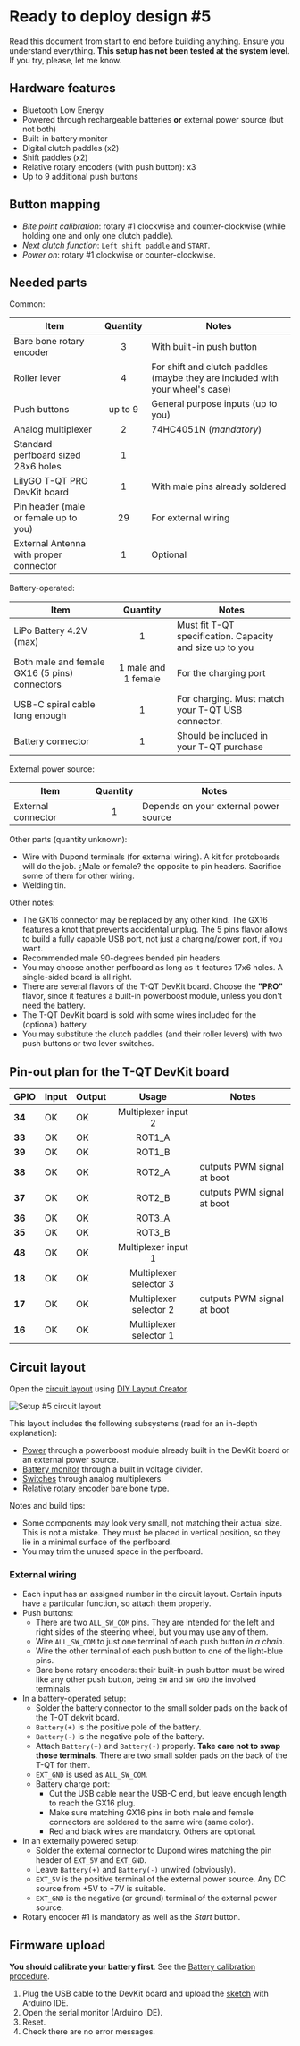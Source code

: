 # Ready to deploy design #5

Read this document from start to end before building anything. Ensure you understand everything.
**This setup has not been tested at the system level**. If you try, please, let me know.

## Hardware features

- Bluetooth Low Energy
- Powered through rechargeable batteries **or** external power source (but not both)
- Built-in battery monitor
- Digital clutch paddles (x2)
- Shift paddles (x2)
- Relative rotary encoders (with push button): x3
- Up to 9 additional push buttons

## Button mapping

- *Bite point calibration*: rotary #1 clockwise and counter-clockwise (while holding one and only one clutch paddle).
- *Next clutch function*: `Left shift paddle` and `START`.
- *Power on*: rotary #1 clockwise or counter-clockwise.

## Needed parts

Common:

| **Item**                                 | **Quantity** | Notes                                                                         |
| ---------------------------------------- | :----------: | ----------------------------------------------------------------------------- |
| Bare bone rotary encoder                 |      3       | With built-in push button                                                     |
| Roller lever                             |      4       | For shift and clutch paddles (maybe they are included with your wheel's case) |
| Push buttons                             |   up to 9    | General purpose inputs (up to you)                                            |
| Analog multiplexer                       |      2       | 74HC4051N (*mandatory*)                                                       |
| Standard perfboard sized 28x6 holes      |      1       |                                                                               |
| LilyGO T-QT PRO DevKit board             |      1       | With male pins already soldered                                               |
| Pin header (male or female up to you)    |      29      | For external wiring                                                           |
| External Antenna with proper connector   |      1       | Optional                                                                      |

Battery-operated:

| **Item**                                      |    **Quantity**     | Notes                                                    |
| --------------------------------------------- | :-----------------: | -------------------------------------------------------- |
| LiPo Battery 4.2V (max)                       |          1          | Must fit T-QT specification. Capacity and size up to you |
| Both male and female GX16 (5 pins) connectors | 1 male and 1 female | For the charging port                                    |
| USB-C spiral cable long enough                |          1          | For charging. Must match your T-QT USB connector.        |
| Battery connector                             |          1          | Should be included in your T-QT purchase                 |

External power source:

| **Item**           | **Quantity** | Notes                                 |
| ------------------ | :----------: | ------------------------------------- |
| External connector |      1       | Depends on your external power source |

Other parts (quantity unknown):

- Wire with Dupond terminals (for external wiring). A kit for protoboards will do the job. ¿Male or female? the opposite to pin headers. Sacrifice some of them for other wiring.
- Welding tin.

Other notes:

- The GX16 connector may be replaced by any other kind. The GX16 features a knot that prevents accidental unplug. The 5 pins flavor allows to build a fully capable USB port, not just a charging/power port, if you want.
- Recommended male 90-degrees bended pin headers.
- You may choose another perfboard as long as it features 17x6 holes. A single-sided board is all right.
- There are several flavors of the T-QT DevKit board. Choose the **"PRO"** flavor, since it features a built-in powerboost module, unless you don't need the battery.
- The T-QT DevKit board is sold with some wires included for the (optional) battery.
- You may substitute the clutch paddles (and their roller levers) with two push buttons or two lever switches.

## Pin-out plan for the T-QT DevKit board

| **GPIO** | **Input** | **Output** |       **Usage**        | **Notes**                  |
| -------- | --------- | ---------- | :--------------------: | -------------------------- |
| **34**   | OK        | OK         |  Multiplexer input 2   |                            |
| **33**   | OK        | OK         |         ROT1_A         |                            |
| **39**   | OK        | OK         |         ROT1_B         |                            |
| **38**   | OK        | OK         |         ROT2_A         | outputs PWM signal at boot |
| **37**   | OK        | OK         |         ROT2_B         | outputs PWM signal at boot |
| **36**   | OK        | OK         |         ROT3_A         |                            |
| **35**   | OK        | OK         |         ROT3_B         |                            |
| **48**   | OK        | OK         |  Multiplexer input 1   |                            |
| **18**   | OK        | OK         | Multiplexer selector 3 |                            |
| **17**   | OK        | OK         | Multiplexer selector 2 | outputs PWM signal at boot |
| **16**   | OK        | OK         | Multiplexer selector 1 |                            |

## Circuit layout

Open the [circuit layout](./setup5.diy) using [DIY Layout Creator](https://github.com/bancika/diy-layout-creator).

![Setup #5 circuit layout](./setup5.png)

This layout includes the following subsystems (read for an in-depth explanation):

- [Power](../../subsystems/Power/Power_en.md) through a powerboost module already built in the DevKit board or an external power source.
- [Battery monitor](../../subsystems/BatteryMonitor/BatteryMonitor_en.md) through a built in voltage divider.
- [Switches](../../subsystems/Switches/Switches_en.md) through analog multiplexers.
- [Relative rotary encoder](../../subsystems/RelativeRotaryEncoder/RelativeRotaryEncoder_en.md) bare bone type.

Notes and build tips:

- Some components may look very small, not matching their actual size. This is not a mistake. They must be placed in vertical position, so they lie in a minimal surface of the perfboard.
- You may trim the unused space in the perfboard.

### External wiring

- Each input has an assigned number in the circuit layout. Certain inputs have a particular function, so attach them properly.
- Push buttons:
  - There are two `ALL_SW_COM` pins. They are intended for the left and right sides of the steering wheel, but you may use any of them.
  - Wire `ALL_SW_COM` to just one terminal of each push button *in a chain*.
  - Wire the other terminal of each push button to one of the light-blue pins.
  - Bare bone rotary encoders: their built-in push button must be wired like any other push button, being `SW` and `SW GND` the involved terminals.
- In a battery-operated setup:
  - Solder the battery connector to the small solder pads on the back of the T-QT dekvit board.
  - `Battery(+)` is the positive pole of the battery.
  - `Battery(-)` is the negative pole of the battery.
  - Attach `Battery(+)` and `Battery(-)` properly. **Take care not to swap those terminals**. There are two small solder pads on the back of the T-QT for them.
  - `EXT_GND` is used as `ALL_SW_COM`.
  - Battery charge port:
    - Cut the USB cable near the USB-C end, but leave enough length to reach the GX16 plug.
    - Make sure matching GX16 pins in both male and female connectors are soldered to the same wire (same color).
    - Red and black wires are mandatory. Others are optional.
- In an externally powered setup:
  - Solder the external connector to Dupond wires matching the pin header of `EXT_5V` and `EXT_GND`.
  - Leave `Battery(+)` and `Battery(-)` unwired (obviously).
  - `EXT_5V` is the positive terminal of the external power source. Any DC source from +5V to +7V is suitable.
  - `EXT_GND` is the negative (or ground) terminal of the external power source.
- Rotary encoder #1 is mandatory as well as the *Start* button.

## Firmware upload

**You should calibrate your battery first**. See the [Battery calibration procedure](../../../../src/Firmware/BatteryTools/BatteryCalibration/README.md).

1. Plug the USB cable to the DevKit board and upload the [sketch](../../../../src/Firmware/Setup4/Setup4.ino) with Arduino IDE.
2. Open the serial monitor (Arduino IDE).
3. Reset.
4. Check there are no error messages.
